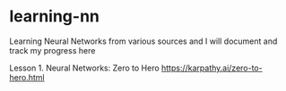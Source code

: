 # learning-nn
Learning Neural Networks from various sources and I will document and track my progress here

Lesson 1. Neural Networks: Zero to Hero https://karpathy.ai/zero-to-hero.html
